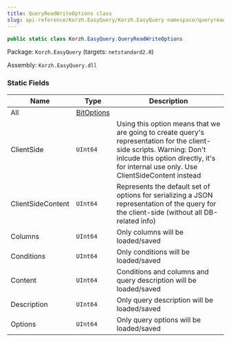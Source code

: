 ```yaml
---
title: QueryReadWriteOptions class
slug: api-reference/Korzh.EasyQuery/Korzh.EasyQuery namespace/queryreadwriteoptions-class
---
```



```csharp
public static class Korzh.EasyQuery.QueryReadWriteOptions

```
Package: `Korzh.EasyQuery` (targets: `netstandard2.0`)

Assembly: `Korzh.EasyQuery.dll`

### Static Fields

| Name | Type | Description | 
| --- | --- | --- | 
| All | [BitOptions](/api-reference/easydata-core/easydata-namespace/bitoptions-class) |  | 
| ClientSide | `UInt64` | Using this option means that we are going to create query's representation for the client-side scripts.  Warning: Don't inlcude this option directly, it's for internal use only. Use ClientSideContent instead | 
| ClientSideContent | `UInt64` | Represents the default set of options for serializing a JSON representation of the query for the client-side (without all DB-related info) | 
| Columns | `UInt64` | Only columns will be loaded/saved | 
| Conditions | `UInt64` | Only conditions will be loaded/saved | 
| Content | `UInt64` | Conditions and columns and query description will be loaded/saved | 
| Description | `UInt64` | Only query description will be loaded/saved | 
| Options | `UInt64` | Only query options will be loaded/saved |